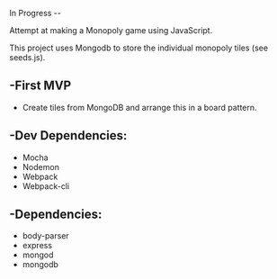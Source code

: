 In Progress --


Attempt at making a Monopoly game using JavaScript.

This project uses Mongodb to store the individual monopoly tiles (see seeds.js).


-First MVP
- 
- Create tiles from MongoDB and arrange this in a board pattern.



-Dev Dependencies:
-
- Mocha
- Nodemon
- Webpack
- Webpack-cli

-Dependencies:
-
- body-parser
- express
- mongod
- mongodb

